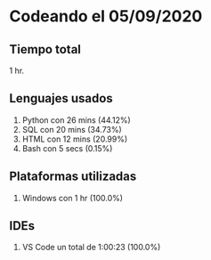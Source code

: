 # Codeando el 05/09/2020

## Tiempo total
1 hr.

## Lenguajes usados
1. Python con 26 mins (44.12%)
1. SQL con 20 mins (34.73%)
1. HTML con 12 mins (20.99%)
1. Bash con 5 secs (0.15%)

## Plataformas utilizadas
1. Windows con 1 hr (100.0%)

## IDEs
1. VS Code un total de 1:00:23 (100.0%)
